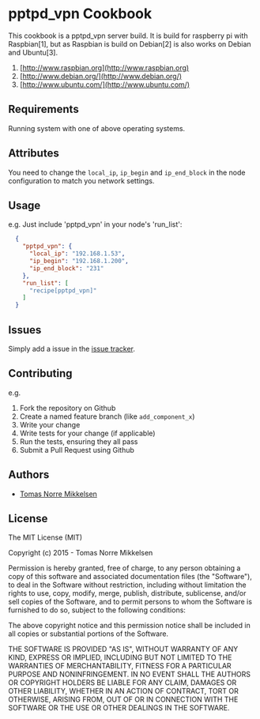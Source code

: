 pptpd_vpn Cookbook
==================
This cookbook is a pptpd_vpn server build. It is build for raspberry pi with Raspbian[1], but as Raspbian is build on Debian[2] is
also works on Debian and Ubuntu[3].

1. [http://www.raspbian.org](http://www.raspbian.org)
2. [http://www.debian.org/](http://www.debian.org/)
3. [http://www.ubuntu.com/](http://www.ubuntu.com/)

Requirements
------------

Running system with one of above operating systems.

Attributes
----------

You need to change the `local_ip`, `ip_begin` and `ip_end_block` in the node configuration to match you network settings.

Usage
-----

e.g.
Just include 'pptpd_vpn' in your node's 'run_list':

```json
  {
    "pptpd_vpn": {
      "local_ip": "192.168.1.53",
      "ip_begin": "192.168.1.200",
      "ip_end_block": "231"
    },
    "run_list": [
      "recipe[pptpd_vpn]"
    ]
  }
```

Issues
------

Simply add a issue in the [issue tracker](https://bitbucket.org/tomasnorre/chef_pptpd_vpn/issues).

Contributing
------------
e.g.

1. Fork the repository on Github
2. Create a named feature branch (like `add_component_x`)
3. Write your change
4. Write tests for your change (if applicable)
5. Run the tests, ensuring they all pass
6. Submit a Pull Request using Github

Authors
-------------------
* [Tomas Norre Mikkelsen](http://github.com/tomasnorre)

License
-------

The MIT License (MIT)

Copyright (c) 2015 - Tomas Norre Mikkelsen

Permission is hereby granted, free of charge, to any person obtaining a copy
of this software and associated documentation files (the "Software"), to deal
in the Software without restriction, including without limitation the rights
to use, copy, modify, merge, publish, distribute, sublicense, and/or sell
copies of the Software, and to permit persons to whom the Software is
furnished to do so, subject to the following conditions:

The above copyright notice and this permission notice shall be included in
all copies or substantial portions of the Software.

THE SOFTWARE IS PROVIDED "AS IS", WITHOUT WARRANTY OF ANY KIND, EXPRESS OR
IMPLIED, INCLUDING BUT NOT LIMITED TO THE WARRANTIES OF MERCHANTABILITY,
FITNESS FOR A PARTICULAR PURPOSE AND NONINFRINGEMENT. IN NO EVENT SHALL THE
AUTHORS OR COPYRIGHT HOLDERS BE LIABLE FOR ANY CLAIM, DAMAGES OR OTHER
LIABILITY, WHETHER IN AN ACTION OF CONTRACT, TORT OR OTHERWISE, ARISING FROM,
OUT OF OR IN CONNECTION WITH THE SOFTWARE OR THE USE OR OTHER DEALINGS IN
THE SOFTWARE.
